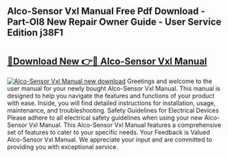 ## Alco-Sensor Vxl Manual Free Pdf Download - Part-Ol8 New Repair Owner Guide - User Service Edition j38F1

# <h2><a href="http://bc22990.oget.top/?id=Alco-Sensor+Vxl+Manual">🔗Download New 👉🔴 Alco-Sensor Vxl Manual</a></h2>

[![Alco-Sensor Vxl Manual new download](https://i.imgur.com/5g1atiW.png)](http://bc22990.oget.top/?id=Alco-Sensor+Vxl+Manual)
Greetings and welcome to the user manual for your newly bought Alco-Sensor Vxl Manual. This manual is designed to help you navigate the features and functions of your product with ease. Inside, you will find detailed instructions for installation, usage, maintenance, and troubleshooting. Safety Guidelines for Electrical Devices Please adhere to all electrical safety guidelines when using your new Alco-Sensor Vxl Manual. This Alco-Sensor Vxl Manual features a comprehensive set of features to cater to your specific needs. Your Feedback is Valued Alco-Sensor Vxl Manual. We appreciate your input and are committed to providing you with exceptional service.
